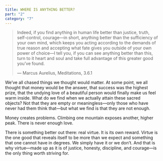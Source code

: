 ```yaml
---
title: WHERE IS ANYTHING BETTER?
part: "2"
category: "7"
---
```


> Indeed, if you find anything in human life better than justice, truth, self-control, courage—in short, anything better than the sufficiency of your own mind, which keeps you acting according to the demands of true reason and accepting what fate gives you outside of your own power of choice—I tell you, if you can see anything better than this, turn to it heart and soul and take full advantage of this greater good you’ve found.
>
> — Marcus Aurelius, Meditations, 3.6.1

We’ve all chased things we thought would matter. At some point, we all thought that money would be the answer, that success was the highest prize, that the undying love of a beautiful person would finally make us feel warm inside. What do we find when we actually attain these sacred objects? Not that they are empty or meaningless—only those who have never had them think that—but what we find is that they are not enough.

Money creates problems. Climbing one mountain exposes another, higher peak. There is never enough love.

There is something better out there: real virtue. It is its own reward. Virtue is the one good that reveals itself to be more than we expect and something that one cannot have in degrees. We simply have it or we don’t. And that is why virtue—made up as it is of justice, honesty, discipline, and courage—is the only thing worth striving for.
